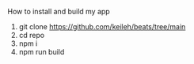 How to install and build my app

1. git clone https://github.com/keileh/beats/tree/main
2. cd repo
3. npm i
4. npm run build
